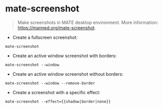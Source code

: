# mate-screenshot

> Make screenshots in MATE desktop environment.
> More information: <https://manned.org/mate-screenshot>.

- Create a fullscreen screenshot:

`mate-screenshot`

- Create an active window screenshot with borders:

`mate-screenshot --window`

- Create an active window screenshot without borders:

`mate-screenshot --window --remove-border`

- Create a screenshot with a specific effect:

`mate-screenshot --effect={{shadow|border|none}}`
